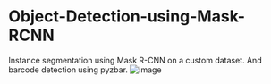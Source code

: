 # Object-Detection-using-Mask-RCNN
Instance segmentation using Mask R-CNN on a custom dataset. And barcode detection using pyzbar.
![image](https://user-images.githubusercontent.com/66972339/174491495-70757c3b-6c9f-4981-b7ad-1532270d5e8b.jpg)
